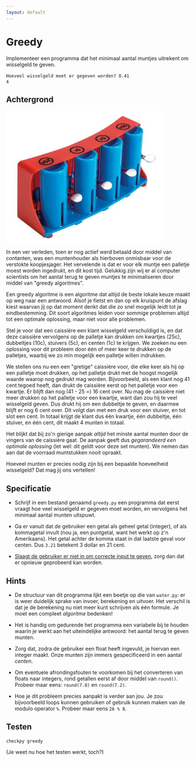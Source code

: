 ```yaml
---
layout: default
---
```

# Greedy

Implementeer een programma dat het minimaal aantal muntjes uitrekent om wisselgeld te geven. 

	Hoeveel wisselgeld moet er gegeven worden? 0.41
	4

## Achtergrond

![](coinchange.png)

In een ver verleden, toen er nog actief werd betaald door middel van contanten, was een muntenhouder als hierboven onmisbaar voor de verstokte koopjesjager. Het vervelende is dat er voor elk muntje een palletje moest worden ingedrukt, en dit kost tijd. Gelukkig zijn wij er al computer scientists om het aantal terug te geven muntjes te minimaliseren door middel van "greedy algoritmes".

Een greedy algoritme is een algoritme dat altijd de beste lokale keuze maakt op weg naar een antwoord. Alsof je fietst en dan op elk kruispunt de afslag kiest waarvan jij op dat moment denkt dat die zo snel mogelijk leidt tot je eindbestemming. Dit soort algoritmes leiden voor sommige problemen altijd tot een optimale oplossing, maar niet voor alle problemen.

Stel je voor dat een caissière een klant wisselgeld verschuldigd is, en dat deze caissière vervolgens op de palletje kan drukken om kwartjes (25c), dubbeltjes (10c), stuivers (5c), en centen (1c) te krijgen. We zoeken nu een oplossing voor dit probleem door één of meer keer te drukken op de palletjes, waarbij we zo min mogelijk een palletje willen indrukken.

We stellen ons nu een een "gretige" caissière voor, die elke keer als hij op een palletje moet drukken, op het palletje drukt met de hoogst mogelijk waarde waarop nog gedrukt mag worden. Bijvoorbeeld, als een klant nog 41 cent tegoed heeft, dan drukt de caissière eerst op het palletje voor een kwartje. Er blijft dan nog (41 - 25 =) 16 cent over. Nu mag de caissière niet meer drukken op het palletje voor een kwartje, want dan zou hij te veel wisselgeld geven. Dus drukt hij om een dubbeltje te geven, en daarmee blijft er nog 6 cent over. Dit volgt dan met een druk voor een stuiver, en tot slot een cent. In totaal krijgt de klant dus één kwartje, één dubbeltje, één stuiver, en één cent, dit maakt 4 munten in totaal.

Het blijkt dat bij zo'n gierige aanpak *altijd* het minste aantal munten door de vingers van de caissière gaat. De aanpak geeft dus *gegarandeerd een optimale oplossing* (let wel: dit geldt voor deze set munten). We nemen dan aan dat de voorraad muntstukken nooit opraakt.

Hoeveel munten er precies nodig zijn bij een bepaalde hoeveelheid wisselgeld? Dat mag jij ons vertellen!

## Specificatie

* Schrijf in een bestand genaamd `greedy.py` een programma dat eerst vraagt hoe veel wisselgeld er gegeven moet worden, en vervolgens het minimaal aantal munten uitspuwt.

* Ga er vanuit dat de gebruiker een getal als geheel getal (integer), of als kommagetal invult (nou ja, een puntgetal, want het werkt op z'n Amerikaans). Het getal achter de komma staat in dat laatste geval voor centen. Dus `3.21` betekent 3 dollar en 21 cent.

* [Slaagt de gebruiker er niet in om correcte input te geven](https://en.wikipedia.org/wiki/Murphy's_law), zorg dan dat er opnieuw geprobeerd kan worden.

## Hints

* De structuur van dit programma lijkt een beetje op die van `water.py`: er is weer duidelijk sprake van invoer, berekening en uitvoer. Het verschil is dat je de berekening nu niet meer kunt schrijven als één formule. Je moet een compleet *algoritme* bedenken!

* Het is handig om gedurende het programma een variabele bij te houden waarin je werkt aan het uiteindelijke antwoord: het aantal terug te geven munten.

* Zorg dat, zodra de gebruiker een float heeft ingevuld, je hiervan een integer maakt. Onze munten zijn immers gespecificeerd in een aantal *centen*.

* Om eventuele afrondingsfouten te voorkomen bij het converteren van floats naar integers, rond getallen eerst af door middel van `round()`. Probeer maar eens: `round(7.8)` en `round(7.2)`.

* Hoe je dit probleem precies aanpakt is verder aan jou. Je zou bijvoorbeeld loops kunnen gebruiken of gebruik kunnen maken van de modulo operator `%`. Probeer maar eens `26 % 8`.

## Testen

	checkpy greedy

(Je weet nu hoe het testen werkt, toch?)
